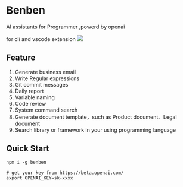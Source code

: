 # Benben

AI assistants for Programmer ,powerd by openai

for cli and vscode extension
![](https://cdn.jsdelivr.net/gh/shengxinjing/static/benben.png)

## Feature

1. Generate business email
2. Write Regular expressions
3. Git commit messages
4. Daily report
5. Variable naming
6. Code review
7. System command search
8. Generate document template，such as Product document、Legal document
9. Search library or framework in your using programming language

## Quick Start

```
npm i -g benben

# get your key from https://beta.openai.com/
export OPENAI_KEY=sk-xxxx
```
